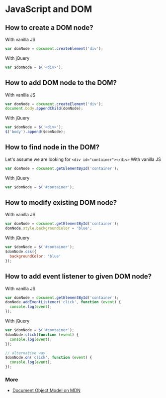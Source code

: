 # JavaScript and DOM

## How to create a DOM node?

With vanilla JS

```JavaScript
var domNode = document.createElement('div');
```

With jQuery

```JavaScript
var $domNode = $('<div>');
```

## How to add DOM node to the DOM?

With vanilla JS

```JavaScript
var domNode = document.createElement('div');
document.body.appendChild(domNode);
```

With jQuery

```JavaScript
var $domNode = $('<div>');
$('body').append($domNode);
```

## How to find node in the DOM?

Let's assume we are looking for `<div id="container"></div>`
With vanilla JS

```JavaScript
var domNode = document.getElementById('container');
```

With jQuery

```JavaScript
var $domNode = $('#container');
```

## How to modify existing DOM node?

With vanilla JS

```JavaScript
var domNode = document.getElementById('container');
domNode.style.backgroundColor = 'blue';
```

With jQuery

```JavaScript
var $domNode = $('#container');
$domNode.css({
  backgroundColor: 'blue'
});
```

## How to add event listener to given DOM node?

With vanilla JS

```JavaScript
var domNode = document.getElementById('container');
domNode.addEventListener('click', function (event) {
  console.log(event);
});
```

With jQuery

```javascript
var $domNode = $('#container');
$domNode.click(function (event) {
  console.log(event);
});

// alternative way
$domNode.on('click', function (event) {
  console.log(event);
});
```

### More

- [Document Object Model on MDN](https://developer.mozilla.org/en-US/docs/Web/API/Document_Object_Model)